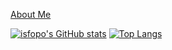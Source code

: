 [About Me](https://isfopo.github.io/about/)

[![isfopo's GitHub stats](https://github-readme-stats.vercel.app/api?username=isfopo&show_icons=true&theme=transparent&hide=contribs)](https://github.com/anuraghazra/github-readme-stats)
[![Top Langs](https://github-readme-stats.vercel.app/api/top-langs/?username=isfopo&show_icons=true&theme=transparent)](https://github.com/anuraghazra/github-readme-stats)
